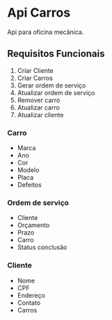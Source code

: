 # Api Carros

Api para oficina mecânica.

## Requisitos Funcionais

1. Criar Cliente
2. Criar Carros
3. Gerar ordem de serviço
4. Atualizar ordem de serviço
5. Remover carro
6. Atualizar carro
7. Atualizar cliente

### Carro

- Marca
- Ano
- Cor
- Modelo
- Placa
- Defeitos

### Ordem de serviço

- Cliente
- Orçamento
- Prazo
- Carro
- Status conclusão

### Cliente

- Nome
- CPF
- Endereço
- Contato
- Carros
